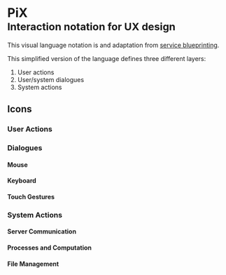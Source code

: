 # PiX<br><small>Interaction notation for UX design</small>
This visual language notation is and adaptation from [service blueprinting](http://en.wikipedia.org/wiki/Service_blueprint).

This simplified version of the language defines three different layers:

1. User actions
2. User/system dialogues
3. System actions

## Icons
### User Actions
### Dialogues
#### Mouse
#### Keyboard
#### Touch Gestures
### System Actions
#### Server Communication
#### Processes and Computation
#### File Management